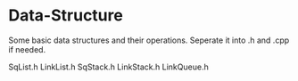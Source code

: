 # Data-Structure
Some basic data structures and their operations.
Seperate it into .h and .cpp if needed.

SqList.h
LinkList.h
SqStack.h
LinkStack.h
LinkQueue.h
